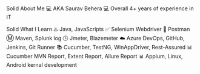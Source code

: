 Solid About Me
💻 AKA Saurav Behera
💻 Overall 4+ years of experience in IT

Solid What I Learn
♨️ Java, JavaScripts
✅ Selenium Webdriver
🚀 Postman
Ⓜ️ Maven, Splunk log
🕓 Jmeter, Blazemeter
☁️ Azure DevOps, GitHub, Jenkins, Git Runner
📚 Cucumber, TestNG, WinAppDriver, Rest-Assured
📊 Cucumber MVN Report, Extent Report, Allure Report
📊 Appium, Linux, Android kernal development 
